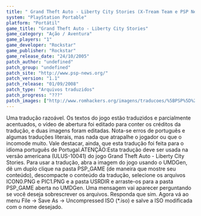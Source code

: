 ```yaml
---
title: " Grand Theft Auto - Liberty City Stories (X-Tream Team e PSP News)"
system: "PlayStation Portable"
platform: "Portátil"
game_title: "Grand Theft Auto - Liberty City Stories"
game_category: "Ação / Aventura"
game_players: "1"
game_developer: "Rockstar"
game_publisher: "Rockstar"
game_release_date: "24/10/2005"
patch_author: "undefined"
patch_group: "undefined"
patch_site: "http://www.psp-news.org/"
patch_version: "1.1"
patch_release: "01/09/2008"
patch_type: "Arquivos traduzidos"
patch_progress: "???"
patch_images: ["http://www.romhackers.org/imagens/traducoes/%5BPSP%5D%20Grand%20Theft%20Auto%20-%20Liberty%20City%20Stories%20-%20X-Tream%20Team%20e%20PSP%20News%20-%201.jpg","http://www.romhackers.org/imagens/traducoes/%5BPSP%5D%20Grand%20Theft%20Auto%20-%20Liberty%20City%20Stories%20-%20X-Tream%20Team%20e%20PSP%20News%20-%202.jpg","http://www.romhackers.org/imagens/traducoes/%5BPSP%5D%20Grand%20Theft%20Auto%20-%20Liberty%20City%20Stories%20-%20X-Tream%20Team%20e%20PSP%20News%20-%203.jpg"]
---
```

Uma tradução razoável. Os textos do jogo estão traduzidos e parcialmente acentuados, o vídeo de abertura foi editado para conter os créditos da tradução, e duas imagens foram editadas. Nota-se erros de português e algumas traduções literais, mas nada que atrapalhe o jogador ou que o incomode muito. Vale destacar, ainda, que esta tradução foi feita para o idioma português de Portugal.ATENÇÃO:Esta tradução deve ser usada na versão americana (ULUS-10041) do jogo Grand Theft Auto - Liberty City Stories. Para usar a tradução, abra a imagem do jogo usando o UMDGen, dê um duplo clique na pasta PSP_GAME (de maneira que mostre seu conteúdo), descompacte o conteúdo da tradução, selecione os arquivos ICON0.PNG e PIC1.PNG e a pasta USRDIR e arraste-os para a pasta PSP_GAME aberta no UMDGen. Uma mensagem vai aparecer perguntando se você deseja sobrescrever os arquivos. Responda que sim. Agora vá ao menu File -> Save As -> Uncompressed ISO (*.iso) e salve a ISO modificada com o nome desejado.